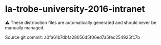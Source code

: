 # la-trobe-university-2016-intranet

:warning: These distribution files are automatically generated and should never be manually managed.

Source git commit: a0fa61b7dbfa28056d5f06ed7a5fec254925fc7b
